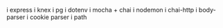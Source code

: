 i express
i knex
i pg
i dotenv
i mocha + chai
i nodemon
i chai-http
i body-parser
i cookie parser
i path


